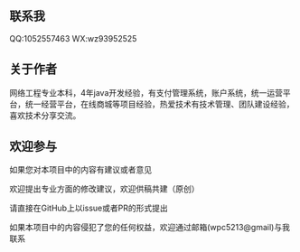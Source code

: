 ## 联系我
 QQ:1052557463
 WX:wz93952525

## 关于作者
网络工程专业本科，4年java开发经验，有支付管理系统，账户系统，统一运营平台，统一经营平台，在线商城等项目经验，热爱技术有技术管理、团队建设经验，喜欢技术分享交流。

## 欢迎参与
如果您对本项目中的内容有建议或者意见

欢迎提出专业方面的修改建议，欢迎供稿共建（原创）

请直接在GitHub上以issue或者PR的形式提出

如果本项目中的内容侵犯了您的任何权益，欢迎通过邮箱(wpc5213@gmail)与我联系
